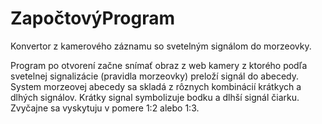 # ZapočtovýProgram
Konvertor z kamerového záznamu so svetelným signálom do morzeovky. 

Program po otvorení začne snímať obraz z web kamery z ktorého podľa svetelnej signalizácie (pravidla morzeovky) preloží signál do abecedy. System morzeovej abecedy sa skladá z rôznych kombinácií krátkych a dlhých signálov. Krátky signal symbolizuje bodku a dlhší signál čiarku. Zvyčajne sa vyskytuju v pomere 1:2 alebo 1:3.

